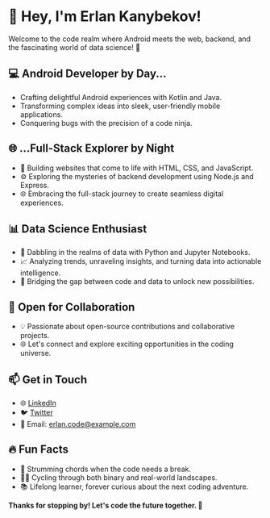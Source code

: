 # 👋 Hey, I'm Erlan Kanybekov!

Welcome to the code realm where Android meets the web, backend, and the fascinating world of data science! 🚀

## 💻 Android Developer by Day...

- Crafting delightful Android experiences with Kotlin and Java.
- Transforming complex ideas into sleek, user-friendly mobile applications.
- Conquering bugs with the precision of a code ninja.

## 🌐 ...Full-Stack Explorer by Night

- 🚀 Building websites that come to life with HTML, CSS, and JavaScript.
- ⚙️ Exploring the mysteries of backend development using Node.js and Express.
- 🌐 Embracing the full-stack journey to create seamless digital experiences.

## 📊 Data Science Enthusiast

- 🤖 Dabbling in the realms of data with Python and Jupyter Notebooks.
- 📈 Analyzing trends, unraveling insights, and turning data into actionable intelligence.
- 🚀 Bridging the gap between code and data to unlock new possibilities.

## 🚀 Open for Collaboration

- 💡 Passionate about open-source contributions and collaborative projects.
- 🌐 Let's connect and explore exciting opportunities in the coding universe.

## 📫 Get in Touch

- 🌐 [LinkedIn](https://www.linkedin.com/in/erlankanyb21/)
- 🐦 [Twitter](https://twitter.com/erlankanyb21)
- 📧 Email: erlan.code@example.com

## 🔥 Fun Facts

- 🎸 Strumming chords when the code needs a break.
- 🚴‍♂️ Cycling through both binary and real-world landscapes.
- 📚 Lifelong learner, forever curious about the next coding adventure.

**Thanks for stopping by! Let's code the future together. 🚀**
